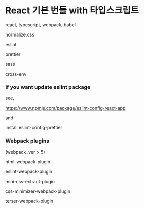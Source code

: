 # React 기본 번들 with 타입스크립트

react, typescript, webpack, babel

normalize.css

eslint

prettier

sass

cross-env

### if you want update eslint package

see,

https://www.npmjs.com/package/eslint-config-react-app

and

install eslint-config-prettier

### Webpack plugins

(webpack .ver > 5)

html-webpack-plugin

eslint-webpack-plugin

mini-css-extract-plugin

css-minimizer-webpack-plugin

terser-webpack-plugin
